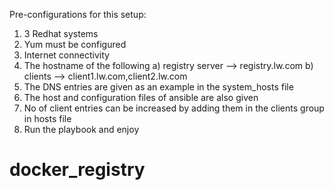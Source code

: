 Pre-configurations for this setup:
1) 3 Redhat systems
2) Yum must be configured
3) Internet connectivity
4) The hostname of the following 
	a) registry server --> registry.lw.com 
	b) clients --> client1.lw.com,client2.lw.com
5) The DNS entries are given as an example in the system_hosts file
6) The host and configuration files of ansible are also given
7) No of client entries can be increased by adding them in the clients group in hosts file
8) Run the playbook and enjoy
# docker_registry
